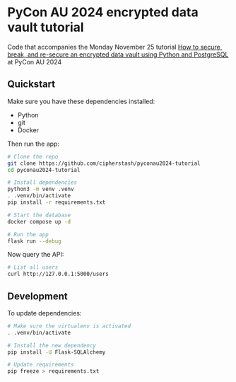 # PyCon AU 2024 encrypted data vault tutorial

Code that accompanies the Monday November 25 tutorial [How to secure, break, and re-secure an encrypted data vault using Python and PostgreSQL](https://2024.pycon.org.au/program/HBB3ST/) at PyCon AU 2024

## Quickstart

Make sure you have these dependencies installed:

- Python
- git
- Docker

Then run the app:

```bash
# Clone the repo
git clone https://github.com/cipherstash/pyconau2024-tutorial
cd pyconau2024-tutorial

# Install dependencies
python3 -m venv .venv
. .venv/bin/activate
pip install -r requirements.txt

# Start the database
docker compose up -d

# Run the app
flask run --debug
```

Now query the API:

```bash
# List all users
curl http://127.0.0.1:5000/users
```

## Development

To update dependencies:

```bash
# Make sure the virtualenv is activated
. .venv/bin/activate

# Install the new dependency
pip install -U Flask-SQLAlchemy

# Update requirements
pip freeze > requirements.txt
```
